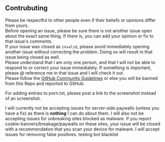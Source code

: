 ## Contrubuting
Please be respectful to other people even if their beliefs or opinions differ from yours. <br/>
Before opening an issue, please be sure there is not another issue open about the exact same thing. If there is, you can add your opinion or fix to that issue's comments. <br/>
If your issue was closed as `invalid`, please avoid immediately opening another issue without correcting the problem. Doing so will result in that issue being closed as well. <br/>
Please understand that I am only one person, and that I will not be able to respond to or correct your issue immediately. If something is important, please @ reference me in that issue and I will check it out.<br/>
Please follow the [GitHub Community Guidelines](https://docs.github.com/en/github/site-policy/github-community-guidelines#what-is-not-allowed) or else you will be banned from this Repo and reported to GitHub. <br/>

For adding entries to porn.txt, please post a link to the screenshot instead of an screenshot. 

I will currently not be accepting issues for server-side paywalls (unless you have a fix) as there is **nothing** I can do about them. I will also not be accepting issues for unbreaking sites blocked as malware. If you report cookie-banners/breakage/paywalls on these sites, your issue will be closed with a recommendation that you scan your device for malware. I _will_ accept issues for removing false positives.
testing bot blacklist
